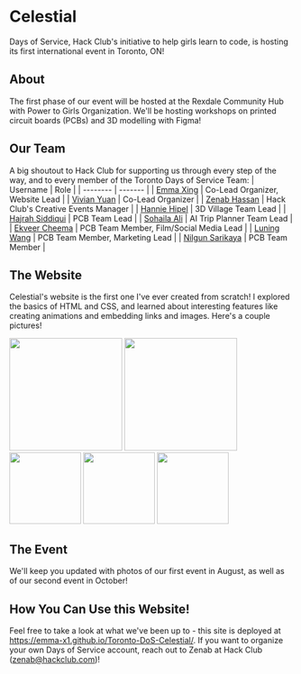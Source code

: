 # Celestial
Days of Service, Hack Club's initiative to help girls learn to code, is hosting its first international event in Toronto, ON!

## About
The first phase of our event will be hosted at the Rexdale Community Hub with Power to Girls Organization. We'll be hosting workshops on printed circuit boards (PCBs) and 3D modelling with Figma!

## Our Team
A big shoutout to Hack Club for supporting us through every step of the way, and to every member of the Toronto Days of Service Team:
| Username    | Role |
| -------- | ------- |
| [Emma Xing](https://github.com/emma-x1) | Co-Lead Organizer, Website Lead |
| [Vivian Yuan]() | Co-Lead Organizer |
| [Zenab Hassan]() | Hack Club's Creative Events Manager |
| [Hannie Hipel]() | 3D Village Team Lead |
| [Hajrah Siddiqui]() | PCB Team Lead |
| [Sohaila Ali]() | AI Trip Planner Team Lead |
| [Ekveer Cheema]() | PCB Team Member, Film/Social Media Lead |
| [Luning Wang]() | PCB Team Member, Marketing Lead |
| [Nilgun Sarikaya]() | PCB Team Member |

## The Website
Celestial's website is the first one I've ever created from scratch! I explored the basics of HTML and CSS, and learned about interesting features like creating animations and embedding links and images. Here's a couple pictures!

<img src="https://github.com/user-attachments/assets/a7ba6b8a-8978-4723-952b-acd463e08cec" height="200">
<img src="https://github.com/user-attachments/assets/5ba4fdb6-17c7-4188-98f8-1d9bea304335" height="200">
<img src="https://github.com/user-attachments/assets/35c27a0c-fac1-4053-928a-796ed3907a76" height="127">
<img src="https://github.com/user-attachments/assets/e5a2b7be-dfc7-44cb-b506-c87d2893f2f3" height="127">
<img src="https://github.com/user-attachments/assets/3cdc5163-0868-4b34-9267-6027cd49736a" height="127">


## The Event
We'll keep you updated with photos of our first event in August, as well as of our second event in October!

## How You Can Use this Website!
Feel free to take a look at what we've been up to - this site is deployed at https://emma-x1.github.io/Toronto-DoS-Celestial/.
If you want to organize your own Days of Service account, reach out to Zenab at Hack Club (zenab@hackclub.com)!


